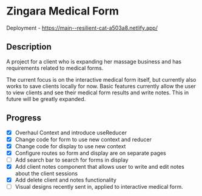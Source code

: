 # Zingara Medical Form

Deployment -
https://main--resilient-cat-a503a8.netlify.app/

## Description

A project for a client who is expanding her massage business and has requirements related to medical forms.

The current focus is on the interactive medical form itself, but currently also works to save clients locally for now. 
Basic features currently allow the user to view clients and see their medical form results and write notes. This in future will be greatly expanded.

## Progress

- [X] Overhaul Context and introduce useReducer
- [X] Change code for form to use new context and reducer
- [X] Change code for display to use new context
- [X] Configure routes so form and display are on separate pages
- [ ] Add search bar to search for forms in display
- [X] Add client notes component that allows user to write and edit notes about the client sessions
- [X] Add delete client and notes functionality
- [ ] Visual designs recently sent in, applied to interactive medical form.